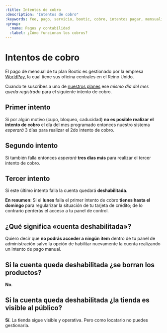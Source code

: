 ```yaml
---
:title: Intentos de cobro
:description: "Intentos de cobro"
:keywords: fee, pago, servicio, bootic, cobro, intentos pagar, mensualidad, rbs, worldpay, tarjeta, crédito, subscripción, suscripcion
:group:
  :name: Pagos y contabilidad
  :label: ¿Cómo funcionan los cobros?
---
```


# Intentos de cobro

El pago de mensual de tu plan Bootic es gestionado por la empresa [WorldPay](http://www.worldpay.com/), la cual tiene
sus oficina centrales en el Reino Unido.

Cuando te suscribes a uno de [nuestros planes](http://www.bootic.net/pages/planes) ese _mismo día del mes queda
registrado_ para el siguiente intento de cobro.


## Primer intento

Si por algún motivo (cupo, bloqueo, caducidad) **no es posible realizar el intento de cobro** el día del mes programado
entonces nuestro sistema _esperará_ 3 días para realizar el 2do intento de cobro. 

## Segundo intento 

Si también falla entonces _esperará_ **tres días más** para realizar el tercer intento de cobro. 

## Tercer intento

Si este último intento falla la cuenta quedará **deshabilitada**.

**En resumen**: Si el **lunes** falla el primer intento de cobro **tienes hasta el domingo** para regularizar la situación de tu
tarjeta de crédito; de lo contrario perderás el acceso a tu panel de control. 


## ¿Qué significa «cuenta deshabilitada»?

Quiero decir que **no podrás acceder a ningún item** dentro de tu panel de administración salvo la opción de habilitar
nuevamente la cuenta realizando un intento de pago manual.

## Si la cuenta queda deshabilitada ¿se borran los productos?

**No**.

## Si la cuenta queda deshabilitada ¿la tienda es visible al público?

**Sí**. La tienda sigue visible y operativa. Pero como locatario no puedes gestionarla.
